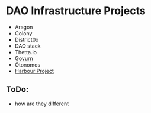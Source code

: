 # DAO Infrastructure Projects

* Aragon    
* Colony    
* District0x    
* DAO stack    
* Thetta.io
* [Govurn](https://www.govurn.com/)
* Otonomos
* [Harbour Project](https://www.harbourproject.io/)

## ToDo:

* how are they different


